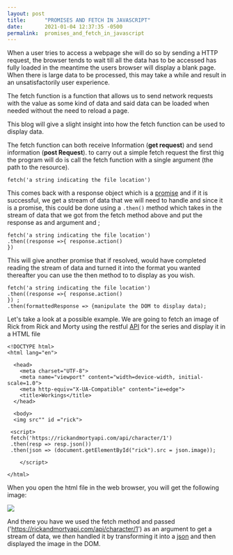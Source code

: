 ```yaml
---
layout: post
title:      "PROMISES AND FETCH IN JAVASCRIPT"
date:       2021-01-04 12:37:35 -0500
permalink:  promises_and_fetch_in_javascript
---
```


When a user tries to access a webpage she will do so by sending a HTTP request, the browser tends to wait till all the data has to be accessed has fully loaded in the meantime the users browser will display a blank page. When there is large data to be processed, this may take a while and result in an unsatisfactorily user experience.

The fetch function is a function that allows us to send network requests with the value as some kind of data and said data can be loaded when needed without the need to reload a page.

This blog will give a slight insight into how the fetch function can be used to display data.

The fetch function can both receive Information (**get request**) and send information (**post Request**). to carry out a simple fetch request the first thig the program will do is call the fetch function with a single argument (the path to the resource).

```
fetch('a string indicating the file location')
```

This comes back with a response object which is a [promise](http://www.w3schools.com/js/js_promise.asp) and if it is successful, we get a stream of data that we will need to handle and since it is a promise, this could be done using a `.then()`  method which takes in the stream of data that we got from the fetch method above and put the response as and argument and ;

```
fetch('a string indicating the file location')
.then((response =>{ response.action()
}) 

```

This will give another promise that if resolved, would have completed reading the stream of data and turned it into the format you wanted thereafter you can use the then method to to display as you wish.

```
fetch('a string indicating the file location')
.then((response =>{ response.action()
}) ;
.then(formattedResponse => {manipulate the DOM to display data);

```

Let's take a look at a possible example. We are going to fetch an image of Rick from Rick and Morty using the restful [API](https://www.freecodecamp.org/news/what-is-an-api-in-english-please-b880a3214a82/) for the series and display it in a HTML file

```
<!DOCTYPE html>
<html lang="en">

  <head>
    <meta charset="UTF-8">
    <meta name="viewport" content="width=device-width, initial-scale=1.0">
    <meta http-equiv="X-UA-Compatible" content="ie=edge">
    <title>Workings</title>
  </head>

  <body>
  <img src"" id ="rick">
   
 <script>
 fetch('https://rickandmortyapi.com/api/character/1')
 .then(resp => resp.json())
 .then(json => (document.getElementById("rick").src = json.image));
		
	</script>

</html>

```

When you open the html file in the web browser, you will get the following image:

![](https://rickandmortyapi.com/api/character/avatar/1.jpeg)

And there you have we used the fetch method and passed ('https://rickandmortyapi.com/api/character/1') as an argument to get a stream of data,  we *then* handled it by transforming it into a [json](https://www.w3schools.com/js/js_json_intro.asp) and then displayed the image in the DOM.


